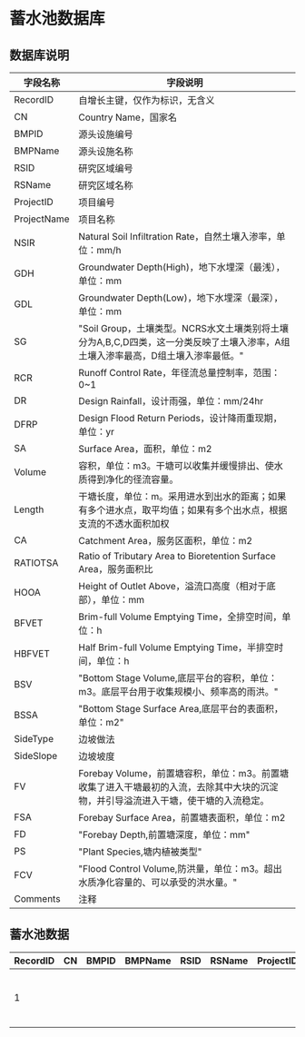 # 蓄水池数据库

## 数据库说明

| 字段名称        | 字段说明                                                                         |
|-------------|------------------------------------------------------------------------------|
| RecordID    | 自增长主键，仅作为标识，无含义                                                              |
| CN          | Country Name，国家名                                                             |
| BMPID       | 源头设施编号                                                                       |
| BMPName     | 源头设施名称                                                                       |
| RSID        | 研究区域编号                                                                       |
| RSName      | 研究区域名称                                                                       |
| ProjectID   | 项目编号                                                                         |
| ProjectName | 项目名称                                                                         |
| NSIR        | Natural Soil Infiltration Rate，自然土壤入渗率，单位：mm/h                               |
| GDH         | Groundwater Depth\(High\)，地下水埋深（最浅），单位：mm                                    |
| GDL         | Groundwater Depth\(Low\)，地下水埋深（最深），单位：mm                                     |
| SG          | "Soil Group，土壤类型。NCRS水文土壤类别将土壤分为A,B,C,D四类，这一分类反映了土壤入渗率，A组土壤入渗率最高，D组土壤入渗率最低。" |
| RCR         | Runoff Control Rate，年径流总量控制率，范围：0~1                                          |
| DR          | Design Rainfall，设计雨强，单位：mm/24hr                                              |
| DFRP        | Design Flood Return Periods，设计降雨重现期，单位：yr                                    |
| SA          | Surface Area，面积，单位：m2                                                        |
| Volume      | 容积，单位：m3。干塘可以收集并缓慢排出、使水质得到净化的径流容量。                                           |
| Length      | 干塘长度，单位：m。采用进水到出水的距离；如果有多个进水点，取平均值；如果有多个出水点，根据支流的不透水面积加权                     |
| CA          | Catchment Area，服务区面积，单位：m2                                                   |
| RATIOTSA    | Ratio of Tributary Area to Bioretention Surface Area，服务面积比                   |
| HOOA        | Height of Outlet Above，溢流口高度（相对于底部），单位：mm                                    |
| BFVET       | Brim\-full Volume Emptying Time，全排空时间，单位：h                                   |
| HBFVET      | Half Brim\-full Volume Emptying Time，半排空时间，单位：h                              |
| BSV         | "Bottom Stage Volume,底层平台的容积，单位：m3。底层平台用于收集规模小、频率高的雨洪。"                      |
| BSSA        | "Bottom Stage Surface Area,底层平台的表面积，单位：m2"                                   |
| SideType    | 边坡做法                                                                         |
| SideSlope   | 边坡坡度                                                                         |
| FV          | Forebay Volume，前置塘容积，单位：m3。前置塘收集了进入干塘最初的入流，去除其中大块的沉淀物，并引导溢流进入干塘，使干塘的入流稳定。    |
| FSA         | Forebay Surface Area，前置塘表面积，单位：m2                                            |
| FD          | "Forebay Depth,前置塘深度，单位：mm"                                                  |
| PS          | "Plant Species,塘内植被类型"                                                       |
| FCV         | "Flood Control Volume,防洪量，单位：m3。超出水质净化容量的、可以承受的洪水量。"                         |
| Comments    | 注释                                                                           |


## 蓄水池数据

| RecordID | CN | BMPID | BMPName | RSID | RSName | ProjectID | ProjectName | NSIR | GDH | GDL | SG  | RCR   | DR | DFRP | SA  | Volume | Length | CA | RATIOTSA | HOOA | BFVET | HBFVET | BSV | BSSA | SideType | SideSlope | FV | FSA | FD | PS       | FCV | Comments |
|----------|----|-------|---------|------|--------|-----------|-------------|------|-----|-----|-----|-------|----|------|-----|--------|--------|----|----------|------|-------|--------|-----|------|----------|-----------|----|-----|----|----------|-----|----------|
| 1        |    |       |         |      |        |           | 武汉海绵城市      | 20   | 200 |     | 砂性土 | 0\.75 |    |      | 200 | 6      |        |    |          | 60   | 2     |        |     |      |          |           |    | 3   | 3  | 金娃娃萱草，石竹 |     |          |
